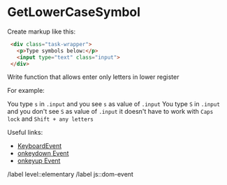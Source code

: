 # GetLowerCaseSymbol

Create markup like this:

```html
 <div class="task-wrapper">
   <p>Type symbols below:</p>
   <input type="text" class="input">
 </div>
```

Write function that allows enter only letters in lower register

For example:

You type `s` in `.input` and you see `s` as value of `.input`
You type `S` in `.input` and you don't see `S` as value of `.input`
it doesn't have to work with `Caps lock` and `Shift + any letters`

Useful links:

- [KeyboardEvent](https://developer.mozilla.org/en-US/docs/Web/API/KeyboardEvent/key)
- [onkeydown Event](https://developer.mozilla.org/en-US/docs/Web/API/Element/keydown_event)
- [onkeyup Event](https://developer.mozilla.org/en-US/docs/Web/API/Element/keyup_event)

<!-- Don't forget about labels. Example: -->
/label level::elementary
/label js::dom-event

